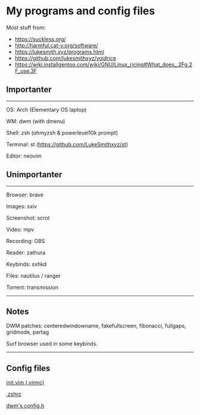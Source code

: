# My programs and config files
Most stuff from:
- https://suckless.org/
- http://harmful.cat-v.org/software/
- https://lukesmith.xyz/programs.html
- https://github.com/lukesmithxyz/voidrice
- https://wiki.installgentoo.com/wiki/GNU/Linux_ricing#What_does_.2Fg.2F_use.3F

## Importanter
---
OS: Arch (Elementary OS laptop)

WM: dwm (with dmenu)

Shell: zsh (ohmyzsh & powerlevel10k prompt)

Terminal: st (https://github.com/LukeSmithxyz/st)

Editor: neovim

## Unimportanter
---
Browser: brave

Images: sxiv

Screenshot: scrot

Video: mpv

Recording: OBS

Reader: zathura

Keybinds: sxhkd

Files: nautilus / ranger

Torrent: transmission

---
## Notes

DWM patches: centeredwindowname, fakefullscreen, fibonacci, fullgaps, gridmode, pertag

Surf browser used in some keybinds.

---
## Config files
[init.vim (.vimrc)](init.vim)

[.zshrc](.zshrc)

[dwm's config.h](config.h)
